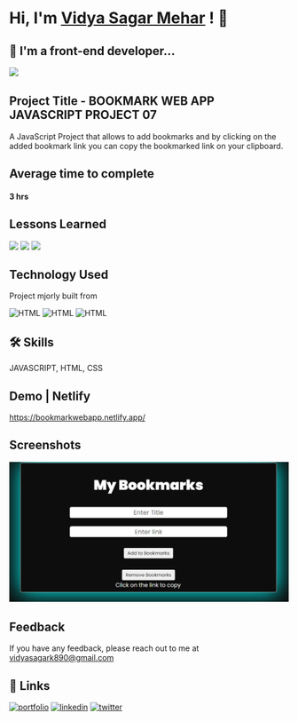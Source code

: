 # Hi, I'm [Vidya Sagar Mehar](https://vidya-sagar-portfolio.netlify.app/) ! 👋


## 🚀 I'm a front-end developer...
<img src="https://user-images.githubusercontent.com/73097560/115834477-dbab4500-a447-11eb-908a-139a6edaec5c.gif">

## Project Title - BOOKMARK WEB APP JAVASCRIPT PROJECT 07

A JavaScript Project that allows to add bookmarks and by clicking on the added bookmark link you can copy the bookmarked link on your clipboard. 

## Average time to complete
#### 3 hrs


## Lessons Learned

![](https://img.shields.io/badge/Js-appendChild-blue)
![](https://img.shields.io/badge/Js-removeChild-skyblue)
![](https://img.shields.io/badge/JS-Onclick_copy-purple)

## Technology Used

Project mjorly built from

![HTML](https://img.shields.io/badge/FirstTech-JavaScript-orange)
![HTML](https://img.shields.io/badge/SecondTech-HTML-blue)
![HTML](https://img.shields.io/badge/ThirdTech-CSS-black)

## 🛠 Skills
JAVASCRIPT, HTML, CSS

## Demo | Netlify
https://bookmarkwebapp.netlify.app/


## Screenshots

![](./image/Screenshot%202022-10-29%20232622.png)


## Feedback

If you have any feedback, please reach out to me at vidyasagark890@gmail.com


## 🔗 Links
[![portfolio](https://img.shields.io/badge/my_portfolio-000?style=for-the-badge&logo=ko-fi&logoColor=white)](https://vidya-sagar-portfolio.netlify.app/)
[![linkedin](https://img.shields.io/badge/linkedin-0A66C2?style=for-the-badge&logo=linkedin&logoColor=white)](https://www.linkedin.com/)
[![twitter](https://img.shields.io/badge/twitter-1DA1F2?style=for-the-badge&logo=twitter&logoColor=white)](https://twitter.com/Cherry_Reyans)

